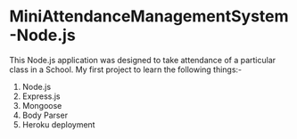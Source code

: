 # MiniAttendanceManagementSystem-Node.js

This Node.js application was designed to take attendance of a particular class in a School.
My first project to learn the following things:-
1. Node.js
2. Express.js
3. Mongoose
4. Body Parser
5. Heroku deployment
